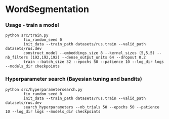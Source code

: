 # WordSegmentation

### Usage - train a model
```commandline
python src/train.py
        fix_random_seed 0
        init_data --train_path datasets/rus.train --valid_path datasets/rus.dev
        construct_model --embeddings_size 8 --kernel_sizes (5,5,5) --nb_filters (192,192,192) --dense_output_units 64 --dropout 0.2
        train --batch_size 32 --epochs 50 --patience 10 --log_dir logs --models_dir checkpoints
```

### Hyperparameter search (Bayesian tuning and bandits)
```commandline
python src/hyperparametersearch.py
        fix_random_seed 0
        init_data --train_path datasets/rus.train --valid_path datasets/rus.dev
        search_hyperparameters --nb_trials 50 --epochs 50 --patience 10 --log_dir logs --models_dir checkpoints
```
